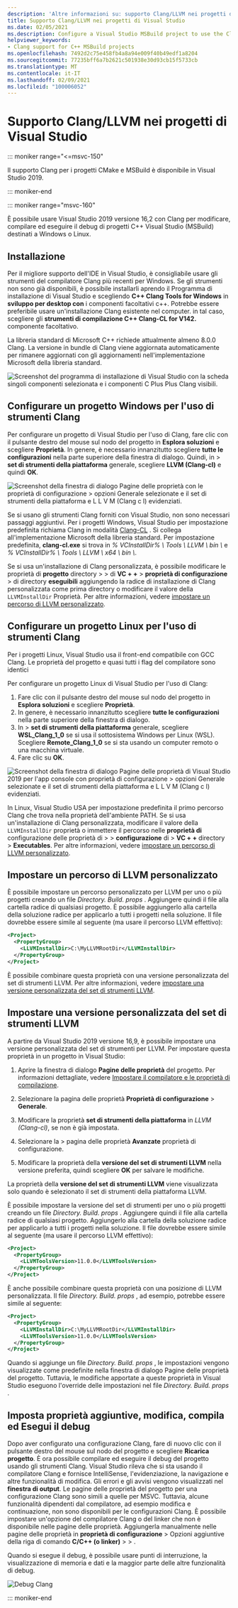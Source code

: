 ```yaml
---
description: 'Altre informazioni su: supporto Clang/LLVM nei progetti di Visual Studio'
title: Supporto Clang/LLVM nei progetti di Visual Studio
ms.date: 02/05/2021
ms.description: Configure a Visual Studio MSBuild project to use the Clang/LLVM toolchain.
helpviewer_keywords:
- Clang support for C++ MSBuild projects
ms.openlocfilehash: 7492d2c75e458fb4a8a94e009f40b49edf1a8204
ms.sourcegitcommit: 77235bff6a7b2621c501938e30d93cb15f5733cb
ms.translationtype: MT
ms.contentlocale: it-IT
ms.lasthandoff: 02/09/2021
ms.locfileid: "100006052"
---
```

# <a name="clangllvm-support-in-visual-studio-projects"></a>Supporto Clang/LLVM nei progetti di Visual Studio

::: moniker range="<=msvc-150"

Il supporto Clang per i progetti CMake e MSBuild è disponibile in Visual Studio 2019.

::: moniker-end

::: moniker range="msvc-160"

È possibile usare Visual Studio 2019 versione 16,2 con Clang per modificare, compilare ed eseguire il debug di progetti C++ Visual Studio (MSBuild) destinati a Windows o Linux.

## <a name="install"></a>Installazione

Per il migliore supporto dell'IDE in Visual Studio, è consigliabile usare gli strumenti del compilatore Clang più recenti per Windows. Se gli strumenti non sono già disponibili, è possibile installarli aprendo il Programma di installazione di Visual Studio e scegliendo **C++ Clang Tools for Windows** in **sviluppo per desktop con** i componenti facoltativi c++. Potrebbe essere preferibile usare un'installazione Clang esistente nel computer. in tal caso, scegliere gli **strumenti di compilazione C++ Clang-CL for V142.** componente facoltativo.

La libreria standard di Microsoft C++ richiede attualmente almeno 8.0.0 Clang. La versione in bundle di Clang viene aggiornata automaticamente per rimanere aggiornati con gli aggiornamenti nell'implementazione Microsoft della libreria standard.

![Screenshot del programma di installazione di Visual Studio con la scheda singoli componenti selezionata e i componenti C Plus Plus Clang visibili.](media/clang-install-vs2019.png)

## <a name="configure-a-windows-project-to-use-clang-tools"></a>Configurare un progetto Windows per l'uso di strumenti Clang

Per configurare un progetto di Visual Studio per l'uso di Clang, fare clic con il pulsante destro del mouse sul nodo del progetto in **Esplora soluzioni** e scegliere **Proprietà**. In genere, è necessario innanzitutto scegliere **tutte le configurazioni** nella parte superiore della finestra di dialogo. Quindi, in   >  **set di strumenti della piattaforma** generale, scegliere **LLVM (Clang-cl)** e quindi **OK**.

![Screenshot della finestra di dialogo Pagine delle proprietà con le proprietà di configurazione > opzioni Generale selezionate e il set di strumenti della piattaforma e L L V M (Clang c l) evidenziati.](media/clang-msbuild-prop-page.png)

Se si usano gli strumenti Clang forniti con Visual Studio, non sono necessari passaggi aggiuntivi. Per i progetti Windows, Visual Studio per impostazione predefinita richiama Clang in modalità [Clang-CL](https://llvm.org/devmtg/2014-04/PDFs/Talks/clang-cl.pdf) . Si collega all'implementazione Microsoft della libreria standard. Per impostazione predefinita, **clang-cl.exe** si trova in *% VCInstallDir% \\ Tools \\ LLVM \\ bin \\* e *% VCInstallDir% \\ Tools \\ LLVM \\ x64 \\ bin \\*.

Se si usa un'installazione di Clang personalizzata, è possibile modificare le proprietà di **progetto** directory  >    >  di **VC + +**  >  **proprietà di configurazione**  >  di directory **eseguibili** aggiungendo la radice di installazione di Clang personalizzata come prima directory o modificare il valore della `LLVMInstallDir` Proprietà. Per altre informazioni, vedere [impostare un percorso di LLVM personalizzato](#custom_llvm_location).

## <a name="configure-a-linux-project-to-use-clang-tools"></a>Configurare un progetto Linux per l'uso di strumenti Clang

Per i progetti Linux, Visual Studio usa il front-end compatibile con GCC Clang. Le proprietà del progetto e quasi tutti i flag del compilatore sono identici

Per configurare un progetto Linux di Visual Studio per l'uso di Clang:

1. Fare clic con il pulsante destro del mouse sul nodo del progetto in **Esplora soluzioni** e scegliere **Proprietà**.
1. In genere, è necessario innanzitutto scegliere **tutte le configurazioni** nella parte superiore della finestra di dialogo.
1. In   >  **set di strumenti della piattaforma** generale, scegliere **WSL_Clang_1_0** se si usa il sottosistema Windows per Linux (WSL). Scegliere **Remote_Clang_1_0** se si sta usando un computer remoto o una macchina virtuale.
1. Fare clic su **OK**.

![Screenshot della finestra di dialogo Pagine delle proprietà di Visual Studio 2019 per l'app console con proprietà di configurazione > opzioni Generale selezionate e il set di strumenti della piattaforma e L L V M (Clang c l) evidenziati.](media/clang-msbuild-prop-page.png)

In Linux, Visual Studio USA per impostazione predefinita il primo percorso Clang che trova nella proprietà dell'ambiente PATH. Se si usa un'installazione di Clang personalizzata, modificare il valore della `LLVMInstallDir` proprietà o immettere il percorso nelle **proprietà di** configurazione delle proprietà di  >    >  **configurazione** di  >  **VC + +** directory  >  **Executables**. Per altre informazioni, vedere [impostare un percorso di LLVM personalizzato](#custom_llvm_location).

## <a name="set-a-custom-llvm-location"></a><a name="custom_llvm_location"></a> Impostare un percorso di LLVM personalizzato

È possibile impostare un percorso personalizzato per LLVM per uno o più progetti creando un file *Directory. Build. props* . Aggiungere quindi il file alla cartella radice di qualsiasi progetto. È possibile aggiungerlo alla cartella della soluzione radice per applicarlo a tutti i progetti nella soluzione. Il file dovrebbe essere simile al seguente (ma usare il percorso LLVM effettivo):

```xml
<Project>
  <PropertyGroup>
    <LLVMInstallDir>C:\MyLLVMRootDir</LLVMInstallDir>
  </PropertyGroup>
</Project>
```

È possibile combinare questa proprietà con una versione personalizzata del set di strumenti LLVM. Per altre informazioni, vedere [impostare una versione personalizzata del set di strumenti LLVM](#custom_llvm_toolset).

## <a name="set-a-custom-llvm-toolset-version"></a><a name="custom_llvm_toolset"></a> Impostare una versione personalizzata del set di strumenti LLVM

A partire da Visual Studio 2019 versione 16,9, è possibile impostare una versione personalizzata del set di strumenti per LLVM. Per impostare questa proprietà in un progetto in Visual Studio:

1. Aprire la finestra di dialogo **Pagine delle proprietà** del progetto. Per informazioni dettagliate, vedere [Impostare il compilatore e le proprietà di compilazione](./working-with-project-properties.md).

1. Selezionare la pagina delle proprietà **Proprietà di configurazione** > **Generale**.

1. Modificare la proprietà **set di strumenti della piattaforma** in *LLVM (Clang-cl)*, se non è già impostata.

1. Selezionare la  > pagina delle proprietà **Avanzate** proprietà di configurazione.

1. Modificare la proprietà della **versione del set di strumenti LLVM** nella versione preferita, quindi scegliere **OK** per salvare le modifiche.

La proprietà della **versione del set di strumenti LLVM** viene visualizzata solo quando è selezionato il set di strumenti della piattaforma LLVM.

È possibile impostare la versione del set di strumenti per uno o più progetti creando un file *Directory. Build. props* . Aggiungere quindi il file alla cartella radice di qualsiasi progetto. Aggiungerlo alla cartella della soluzione radice per applicarlo a tutti i progetti nella soluzione. Il file dovrebbe essere simile al seguente (ma usare il percorso LLVM effettivo):

```xml
<Project>
  <PropertyGroup>
    <LLVMToolsVersion>11.0.0</LLVMToolsVersion>
  </PropertyGroup>
</Project>
```

È anche possibile combinare questa proprietà con una posizione di LLVM personalizzata. Il file *Directory. Build. props* , ad esempio, potrebbe essere simile al seguente:

```xml
<Project>
  <PropertyGroup>
    <LLVMInstallDir>C:\MyLLVMRootDir</LLVMInstallDir>
    <LLVMToolsVersion>11.0.0</LLVMToolsVersion>
  </PropertyGroup>
</Project>
```

Quando si aggiunge un file *Directory. Build. props* , le impostazioni vengono visualizzate come predefinite nella finestra di dialogo Pagine delle proprietà del progetto. Tuttavia, le modifiche apportate a queste proprietà in Visual Studio eseguono l'override delle impostazioni nel file *Directory. Build. props* .

## <a name="set-additional-properties-edit-build-and-debug"></a>Imposta proprietà aggiuntive, modifica, compila ed Esegui il debug

Dopo aver configurato una configurazione Clang, fare di nuovo clic con il pulsante destro del mouse sul nodo del progetto e scegliere **Ricarica progetto**. È ora possibile compilare ed eseguire il debug del progetto usando gli strumenti Clang. Visual Studio rileva che si sta usando il compilatore Clang e fornisce IntelliSense, l'evidenziazione, la navigazione e altre funzionalità di modifica. Gli errori e gli avvisi vengono visualizzati nel **finestra di output**. Le pagine delle proprietà del progetto per una configurazione Clang sono simili a quelle per MSVC. Tuttavia, alcune funzionalità dipendenti dal compilatore, ad esempio modifica e continuazione, non sono disponibili per le configurazioni Clang. È possibile impostare un'opzione del compilatore Clang o del linker che non è disponibile nelle pagine delle proprietà. Aggiungerla manualmente nelle pagine delle proprietà in **proprietà di configurazione**  >  Opzioni aggiuntive della riga di comando **C/C++ (o linker)**  >    >  .

Quando si esegue il debug, è possibile usare punti di interruzione, la visualizzazione di memoria e dati e la maggior parte delle altre funzionalità di debug.  

![Debug Clang](media/clang-debug-msbuild.png)

::: moniker-end

